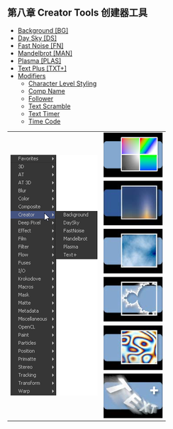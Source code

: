 ## 第八章 Creator Tools 创建器工具

- [Background [BG]](./Background%20[BG].md)
- [Day Sky [DS]](./Day%20Sky%20[DS].md)
- [Fast Noise [FN]](./Fast%20Noise%20[FN].md)
- [Mandelbrot [MAN]](./Mandelbrot%20[MAN].md)
- [Plasma [PLAS]](./Plasma%20[PLAS].md)
- [Text Plus [TXT+]](./Text%20Plus%20[TXT+].md)
- [Modifiers](./Creator%20Modifiers.md)
  - [Character Level Styling](./Creator%20Modifiers.md#Character%20Level%20Styling)
  - [Comp Name](./Creator%20Modifiers.md#Comp%20Name)
  - [Follower](./Creator%20Modifiers.md#Follower)
  - [Text Scramble](./Creator%20Modifiers.md#Text%20Scramble)
  - [Text Timer](./Creator%20Modifiers.md#Text%20Timer)
  - [Time Code](./Creator%20Modifiers.md#Time%20Code)

<table id="img">
  <tr>
    <td rowspan="6"><img src="images/Creator_index.png" alt="Creator_index"></td>
    <td><img src="images/index_Background.png" alt="index_Background"></td>
  </tr>
  <tr>
    <td><img src="images/index_DaySky.jpg" alt="index_DaySky"></td>
  </tr>
  <tr>
    <td><img src="images/index_FastNoise.jpg" alt="index_FastNoise"></td>
  </tr>
  <tr>
    <td><img src="images/index_Mandelbrot.jpg" alt="index_Mandelbrot"></td>
  </tr>
  <tr>
    <td><img src="images/index_Plasma.jpg" alt="index_Plasma"></td>
  </tr>
  <tr>
    <td><img src="images/index_TextPlus.jpg" alt="index_TextPlus"></td>
  </tr>
</table>




